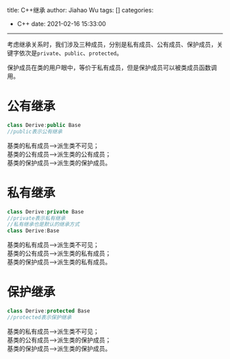 title: C++继承
author: Jiahao Wu
tags: []
categories:
  - C++
date: 2021-02-16 15:33:00
---
考虑继承关系时，我们涉及三种成员，分别是私有成员、公有成员、保护成员，关键字依次是``private``、``public``、``protected``。

保护成员在类的用户眼中，等价于私有成员，但是保护成员可以被类成员函数调用。  


# 公有继承

```C++
class Derive:public Base
//public表示公有继承
```

基类的私有成员-->派生类不可见；  
基类的公有成员-->派生类的公有成员；  
基类的保护成员-->派生类的保护成员。  

# 私有继承  

```C++
class Derive:private Base
//private表示私有继承
//私有继承也是默认的继承方式
class Derive:Base
```

基类的私有成员-->派生类不可见；  
基类的公有成员-->派生类的私有成员；  
基类的保护成员-->派生类的私有成员。 

# 保护继承

```C++
class Derive:protected Base
//protected表示保护继承
```
基类的私有成员-->派生类不可见；  
基类的公有成员-->派生类的保护成员；  
基类的保护成员-->派生类的保护成员。 





